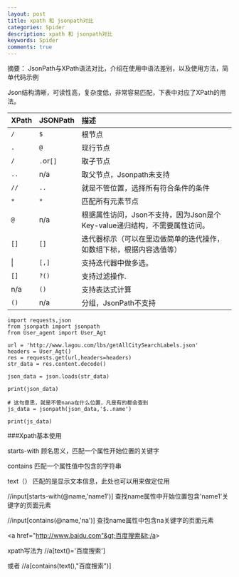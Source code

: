 ```yaml
---
layout: post
title: xpath 和 jsonpath对比
categories: Spider
description: xpath 和 jsonpath对比
keywords: Spider
comments: true
---
```



摘要： JsonPath与XPath语法对比，介绍在使用中语法差别，以及使用方法，简单代码示例

Json结构清晰，可读性高，复杂度低，非常容易匹配，下表中对应了XPath的用法。

| XPath | JSONPath | 描述 |
| :--- | :--- | :--- |
| `/` | `$` | 根节点 |
| `.` | `@` | 现行节点 |
| `/` | `.`or`[]` | 取子节点 |
| `..` | n/a | 取父节点，Jsonpath未支持 |
| `//` | `..` | 就是不管位置，选择所有符合条件的条件 |
| `*` | `*` | 匹配所有元素节点 |
| `@` | n/a | 根据属性访问，Json不支持，因为Json是个Key-value递归结构，不需要属性访问。 |
| `[]` | `[]` | 迭代器标示（可以在里边做简单的迭代操作，如数组下标，根据内容选值等） |
| \| | `[,]` | 支持迭代器中做多选。 |
| `[]` | `?()` | 支持过滤操作. |
| n/a | `()` | 支持表达式计算 |
| `()` | n/a | 分组，JsonPath不支持 |

```
import requests,json
from jsonpath import jsonpath
from User_agent import User_Agt

url = 'http://www.lagou.com/lbs/getAllCitySearchLabels.json'
headers = User_Agt()
res = requests.get(url,headers=headers)
str_data = res.content.decode()

json_data = json.loads(str_data)

print(json_data)

# 这句意思，就是不管nana在什么位置，凡是有的都会查到
js_data = jsonpath(json_data,'$..name')

print(js_data)
```

###Xpath基本使用

starts-with 顾名思义，匹配一个属性开始位置的关键字

contains 匹配一个属性值中包含的字符串

text（） 匹配的是显示文本信息，此处也可以用来做定位用


//input\[starts-with\(@name,'name1'\)\]     查找name属性中开始位置包含'name1'关键字的页面元素

//input\[contains\(@name,'na'\)\]         查找name属性中包含na关键字的页面元素

&lt;a href="http://www.baidu.com"&gt;百度搜索&lt;/a&gt;

xpath写法为 //a\[text\(\)='百度搜索'\] 

或者 //a\[contains\(text\(\),"百度搜索"\)\]
